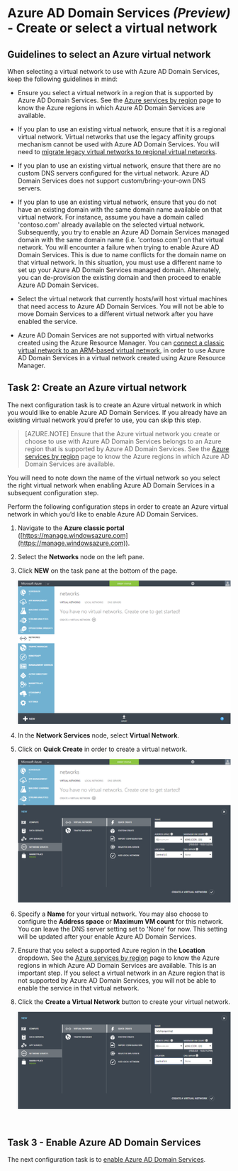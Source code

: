 <properties
	pageTitle="Azure AD Domain Services: Create or select a virtual network | Microsoft Azure"
	description="Getting started with Azure Active Directory Domain Services (Preview)"
	services="active-directory-ds"
	documentationCenter=""
	authors="mahesh-unnikrishnan"
	manager="stevenpo"
	editor="curtand"/>

<tags
	ms.service="active-directory-ds"
	ms.workload="identity"
	ms.tgt_pltfrm="na"
	ms.devlang="na"
	ms.topic="get-started-article"
	ms.date="07/06/2016"
	ms.author="maheshu"/>

# Azure AD Domain Services *(Preview)* - Create or select a virtual network

## Guidelines to select an Azure virtual network
When selecting a virtual network to use with Azure AD Domain Services, keep the following guidelines in mind:

- Ensure you select a virtual network in a region that is supported by Azure AD Domain Services. See the [Azure services by region](https://azure.microsoft.com/regions/#services/) page to know the Azure regions in which Azure AD Domain Services are available.

- If you plan to use an existing virtual network, ensure that it is a regional virtual network. Virtual networks that use the legacy affinity groups mechanism cannot be used with Azure AD Domain Services. You will need to [migrate legacy virtual networks to regional virtual networks](../virtual-network/virtual-networks-migrate-to-regional-vnet.md).

- If you plan to use an existing virtual network, ensure that there are no custom DNS servers configured for the virtual network. Azure AD Domain Services does not support custom/bring-your-own DNS servers.

- If you plan to use an existing virtual network, ensure that you do not have an existing domain with the same domain name available on that virtual network. For instance, assume you have a domain called 'contoso.com' already available on the selected virtual network. Subsequently, you try to enable an Azure AD Domain Services managed domain with the same domain name (i.e. 'contoso.com') on that virtual network. You will encounter a failure when trying to enable Azure AD Domain Services. This is due to name conflicts for the domain name on that virtual network. In this situation, you must use a different name to set up your Azure AD Domain Services managed domain. Alternately, you can de-provision the existing domain and then proceed to enable Azure AD Domain Services.

- Select the virtual network that currently hosts/will host virtual machines that need access to Azure AD Domain Services. You will not be able to move Domain Services to a different virtual network after you have enabled the service.

- Azure AD Domain Services are not supported with virtual networks created using the Azure Resource Manager. You can [connect a classic virtual network to an ARM-based virtual network](../vpn-gateway/virtual-networks-configure-vnet-to-vnet-connection.md), in order to use Azure AD Domain Services in a virtual network created using Azure Resource Manager.


## Task 2: Create an Azure virtual network
The next configuration task is to create an Azure virtual network in which you would like to enable Azure AD Domain Services. If you already have an existing virtual network you’d prefer to use, you can skip this step.

> [AZURE.NOTE] Ensure that the Azure virtual network you create or choose to use with Azure AD Domain Services belongs to an Azure region that is supported by Azure AD Domain Services. See the [Azure services by region](https://azure.microsoft.com/regions/#services/) page to know the Azure regions in which Azure AD Domain Services are available.

You will need to note down the name of the virtual network so you select the right virtual network when enabling Azure AD Domain Services in a subsequent configuration step.

Perform the following configuration steps in order to create an Azure virtual network in which you’d like to enable Azure AD Domain Services.

1. Navigate to the **Azure classic portal** ([https://manage.windowsazure.com](https://manage.windowsazure.com)).

2. Select the **Networks** node on the left pane.

3. Click **NEW** on the task pane at the bottom of the page.

    ![Virtual networks node](./media/active-directory-domain-services-getting-started/virtual-networks.png)

4. In the **Network Services** node, select **Virtual Network**.

5. Click on **Quick Create** in order to create a virtual network.

    ![Virtual network - quick create](./media/active-directory-domain-services-getting-started/virtual-network-quickcreate.png)

6. Specify a **Name** for your virtual network. You may also choose to configure the **Address space** or **Maximum VM count** for this network. You can leave the DNS server setting set to 'None' for now. This setting will be updated after your enable Azure AD Domain Services.

7. Ensure that you select a supported Azure region in the **Location** dropdown. See the [Azure services by region](https://azure.microsoft.com/regions/#services/) page to know the Azure regions in which Azure AD Domain Services are available. This is an important step. If you select a virtual network in an Azure region that is not supported by Azure AD Domain Services, you will not be able to enable the service in that virtual network.

8. Click the **Create a Virtual Network** button to create your virtual network.

    ![Create a virtual network for Azure AD Domain Services.](./media/active-directory-domain-services-getting-started/create-vnet.png)

<br>

## Task 3 - Enable Azure AD Domain Services
The next configuration task is to [enable Azure AD Domain Services](active-directory-ds-getting-started-enableaadds.md).

